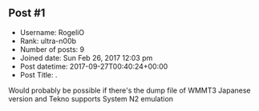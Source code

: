 ## Post #1
- Username: RogeliO
- Rank: ultra-n00b
- Number of posts: 9
- Joined date: Sun Feb 26, 2017 12:03 pm
- Post datetime: 2017-09-27T00:40:24+00:00
- Post Title: .

Would probably be possible if there's the dump file of WMMT3 Japanese version and Tekno supports System N2 emulation
